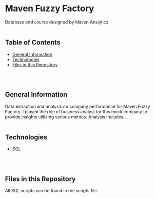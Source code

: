 # Maven Fuzzy Factory

Database and course designed by Maven Analytics.
<br>
<br>


## Table of Contents
* [General Information](#general-information)
* [Technologies](#technologies)
* [Files in this Repository](#files)
<br>
<br>

## <a name="general-information"></a>General Information
Data extraction and analysis on company performance for Maven Fuzzy Factory.  I played the role of business analyst for this mock company to provide insights utilizing various metrics.  Analysis includes...
<br>
<br>

## <a name="technologies"></a>Technologies
* SQL
<br>
<br>

## <a name="files"></a>Files in this Repository
All SQL scripts can be found in the scripts file.
<br>
<br>
